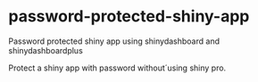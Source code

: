 # password-protected-shiny-app
Password protected shiny app using shinydashboard and shinydashboardplus

Protect a shiny app with password without´using shiny pro. 
